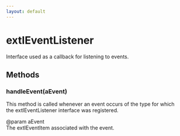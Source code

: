 ```yaml
---
layout: default
---
```


# extIEventListener #
  
Interface used as a callback for listening to events.  
  

## Methods ##

### handleEvent(aEvent) ###
  
This method is called whenever an event occurs of the type for which   
the extIEventListener interface was registered.  
  
@param   aEvent  
         The extIEventItem associated with the event.  
  
